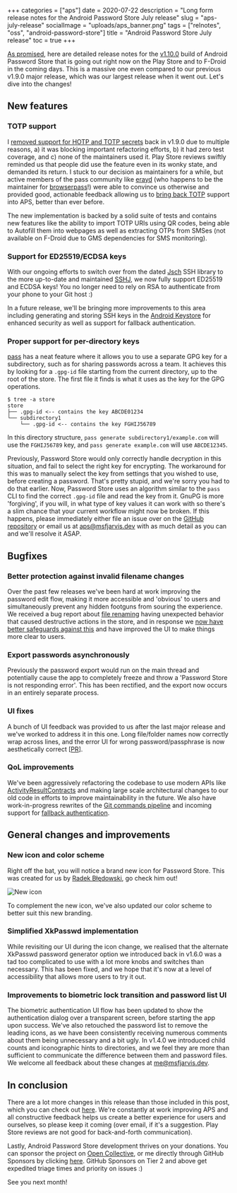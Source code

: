+++
categories = ["aps"]
date = 2020-07-22
description = "Long form release notes for the Android Password Store July release"
slug = "aps-july-release"
socialImage = "uploads/aps_banner.png"
tags = ["relnotes", "oss", "android-password-store"]
title = "Android Password Store July release"
toc = true
+++

[As promised](https://twitter.com/msfjarvis/status/1278002765046804480), here are detailed release notes for the [v1.10.0](https://github.com/android-password-store/Android-Password-Store/releases/tag/v1.10.0) build of Android Password Store that is going out right now on the Play Store and to F-Droid in the coming days. This is a massive one even compared to our previous v1.9.0 major release, which was our largest release when it went out. Let's dive into the changes!

## New features

### TOTP support

I [removed support for HOTP and TOTP secrets](https://msfjarvis.dev/aps/pr/806) back in v1.9.0 due to multiple reasons, a) it was blocking important refactoring efforts, b) it had zero test coverage, and c) none of the maintainers used it. Play Store reviews swiftly reminded us that people did use the feature even in its wonky state, and demanded its return. I stuck to our decision as maintainers for a while, but active members of the pass community like [erayd](https://github.com/erayd) (who happens to be the maintainer for [browserpass](https://github.com/browserpass)!) were able to convince us otherwise and provided good, actionable feedback allowing us to [bring back TOTP](https://msfjarvis.dev/aps/pr/890) support into APS, better than ever before.

The new implementation is backed by a solid suite of tests and contains new features like the ability to import TOTP URIs using QR codes, being able to Autofill them into webpages as well as extracting OTPs from SMSes (not available on F-Droid due to GMS dependencies for SMS monitoring).

### Support for ED25519/ECDSA keys

With our ongoing efforts to switch over from the dated [Jsch](http://www.jcraft.com/jsch/) SSH library to the more up-to-date and maintained [SSHJ](https://github.com/hierynomus/sshj), we now fully support ED25519 and ECDSA keys! You no longer need to rely on RSA to authenticate from your phone to your Git host :)

In a future release, we'll be bringing more improvements to this area including generating and storing SSH keys in the [Android Keystore](https://source.android.com/security/keystore/) for enhanced security as well as support for fallback authentication.

### Proper support for per-directory keys

[pass](https://www.passwordstore.org/) has a neat feature where it allows you to use a separate GPG key for a subdirectory, such as for sharing passwords across a team. It achieves this by looking for a `.gpg-id` file starting from the current directory, up to the root of the store. The first file it finds is what it uses as the key for the GPG operations.

```shell
$ tree -a store
store
├── .gpg-id <-- contains the key ABCDE01234
└── subdirectory1
    └── .gpg-id <-- contains the key FGHIJ56789
```

In this directory structure, `pass generate subdirectory1/example.com` will use the `FGHIJ56789` key, and `pass generate example.com` will use `ABCDE12345`.

Previously, Password Store would only correctly handle decryption in this situation, and fail to select the right key for encrypting. The workaround for this was to manually select the key from settings that you wished to use, before creating a password. That's pretty stupid, and we're sorry you had to do that earlier. Now, Password Store uses an algorithm similar to the `pass` CLI to find the correct `.gpg-id` file and read the key from it. GnuPG is more 'forgiving', if you will, in what type of key values it can work with so there's a slim chance that your current workflow might now be broken. If this happens, please immediately either file an issue over on the [GitHub repository](https://msfjarvis.dev/aps) or email us at [aps@msfjarvis.dev](mailto:aps@msfjarvis.dev) with as much detail as you can and we'll resolve it ASAP.

## Bugfixes

### Better protection against invalid filename changes

Over the past few releases we've been hard at work improving the password edit flow, making it more accessible and 'obvious' to users and simultaneously prevent any hidden footguns from souring the experience. We received a bug report about [file renaming](https://msfjarvis.dev/aps/issue/928) having unexpected behavior that caused destructive actions in the store, and in response we [now have better safeguards against this](https://msfjarvis.dev/aps/pr/929) and have improved the UI to make things more clear to users.

### Export passwords asynchronously

Previously the password export would run on the main thread and potentially cause the app to completely freeze and throw a 'Password Store is not responding error'. This has been rectified, and the export now occurs in an entirely separate process.

### UI fixes

A bunch of UI feedback was provided to us after the last major release and we've worked to address it in this one. Long file/folder names now correctly wrap across lines, and the error UI for wrong password/passphrase is now aesthetically correct [[PR](https://msfjarvis.dev/aps/pr/892)].

### QoL improvements

We've been aggressively refactoring the codebase to use modern APIs like [ActivityResultContracts](https://msfjarvis.dev/aps/pr/910) and making large scale architectural changes to our old code in efforts to improve maintainability in the future. We also have work-in-progress rewrites of the [Git commands pipeline](https://msfjarvis.dev/aps/pr/865) and incoming support for [fallback authentication](https://msfjarvis.dev/aps/pr/825).

## General changes and improvements

### New icon and color scheme

Right off the bat, you will notice a brand new icon for Password Store. This was created for us by [Radek Błędowski](https://twitter.com/RKBDI), go check him out!

![New icon](/uploads/aps_banner.png)

To complement the new icon, we've also updated our color scheme to better suit this new branding.

### Simplified XkPasswd implementation

While revisiting our UI during the icon change, we realised that the alternate XkPasswd password generator option we introduced back in v1.6.0 was a tad too complicated to use with a lot more knobs and switches than necessary. This has been fixed, and we hope that it's now at a level of accessibility that allows more users to try it out.

### Improvements to biometric lock transition and password list UI

The biometric authentication UI flow has been updated to show the authentication dialog over a transparent screen, before starting the app upon success. We've also retouched the password list to remove the leading icons, as we have been consistently receiving numerous comments about them being unnecessary and a bit ugly. In v1.4.0 we introduced child counts and iconographic hints to directories, and we feel they are more than sufficient to communicate the difference between them and password files. We welcome all feedback about these changes at [me@msfjarvis.dev](mailto:me@msfjarvis.dev).

## In conclusion

There are a lot more changes in this release than those included in this post, which you can check out [here](https://github.com/android-password-store/Android-Password-Store/milestone/10). We're constantly at work improving APS and all constructive feedback helps us create a better experience for users and ourselves, so please keep it coming (over email, if it's a suggestion. Play Store reviews are not good for back-and-forth communication).

Lastly, Android Password Store development thrives on your donations. You can sponsor the project on [Open Collective](https://opencollective.com/Android-Password-Store), or me directly through GitHub Sponsors by clicking [here](https://github.com/sponsors/msfjarvis?o=esc). GitHub Sponsors on Tier 2 and above get expedited triage times and priority on issues :)

See you next month!
